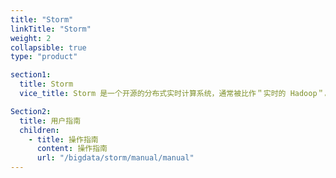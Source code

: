 ```yaml
---
title: "Storm"
linkTitle: "Storm"
weight: 2
collapsible: true
type: "product"

section1:
  title: Storm
  vice_title: Storm 是一个开源的分布式实时计算系统，通常被比作＂实时的 Hadoop＂。Storm 为实时计算提供了一些简单优美的原语，支持多种编程语言，并内建流式窗口 API 及分布式缓存 API，极大简化了流式数据处理过程。Storm 不仅高可靠、易扩展，而且处理速度极快，每个计算节点每秒能处理上百万条元组信息（Tuple），因此常被用于实时分析、在线机器学习、连续计算、分布式 RPC、ETL 等。

Section2:
  title: 用户指南
  children:
    - title: 操作指南
      content: 操作指南
      url: "/bigdata/storm/manual/manual"
---
```


